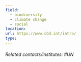 ```yaml
---
field:
  - biodiversity
  - climate change
  - social
location: 
url: https://www.cbd.int/intro/
type:
---
```

###### Related contacts/institutes: #UN #
